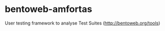 bentoweb-amfortas
=================

User testing framework to analyse Test Suites (http://bentoweb.org/tools)
